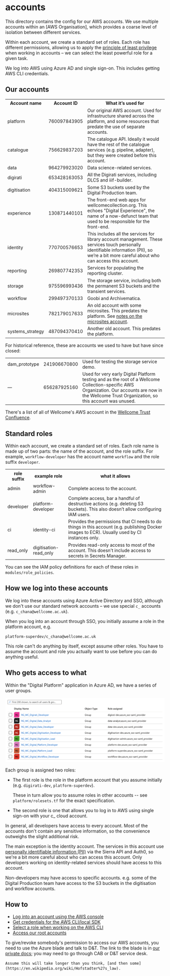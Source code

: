 # accounts

This directory contains the config for our AWS accounts.
We use multiple accounts within an [AWS Organisation], which provides a coarse level of isolation between different services.

Within each account, we create a standard set of roles.
Each role has different permissions, allowing us to apply the [principle of least privilege][privilege] when working in accounts – we can select the least powerful role for a given task.

We log into AWS using Azure AD and single sign-on.
This includes getting AWS CLI credentials.

[privilege]: https://en.wikipedia.org/wiki/Principle_of_least_privilege



## Our accounts

<table id="accounts">
  <tr>
    <th>Account name</th>
    <th>Account ID</th>
    <th>What it&rsquo;s used for</th>
  </tr>
  <tr>
    <td>platform</td>
    <td>760097843905</td>
    <td>
      Our original AWS account.
      Used for infrastructure shared across the platform, and some resources that predate the use of separate accounts.
    </td>
  </tr>
  <tr>
    <td>catalogue</td>
    <td>756629837203</td>
    <td>
      The catalogue API.
      Ideally it would have the rest of the catalogue services (e.g. pipeline, adapter), but they were created before this account.
    </td>
  </tr>
  <tr>
    <td>data</td>
    <td>964279923020</td>
    <td>Data science-related services.</td>
  </tr>
  <tr>
    <td>digirati</td>
    <td>653428163053</td>
    <td>All the Digirati services, including DLCS and iiif-builder.</td>
  </tr>
  <tr>
    <td>digitisation</td>
    <td>404315009621</td>
    <td>Some S3 buckets used by the Digital Production team.</td>
  </tr>
  <tr>
    <td>experience</td>
    <td>130871440101</td>
    <td>
      The front-end web apps for wellcomecollection.org.
      This echoes "Digital Experience", the name of a now-defunct team that used to be responsible for the front-end.
    </td>
  </tr>
  <tr>
    <td>identity</td>
    <td>770700576653</td>
    <td>
      This includes all the services for library account management.
      These services touch personally identifiable information (PII), so we&rsquo;re a bit more careful about who can access this account.
    </td>
  </tr>
  <tr>
    <td>reporting</td>
    <td>269807742353</td>
    <td>
      Services for populating the reporting cluster.
    </td>
  </tr>
  <tr>
    <td>storage</td>
    <td>975596993436</td>
    <td>
      The storage service, including both the permanent S3 buckets and the transient services.
    </td>
  </tr>
  <tr>
    <td>workflow</td>
    <td>299497370133</td>
    <td>Goobi and Archivematica.</td>
  </tr>
  <tr>
    <td>microsites</td>
    <td>782179017633</td>
    <td>
      An old account with some microsites.
      This predates the platform.
      See <a href="./docs/microsites.md">notes on the microsites account</a>.
    </td>
  </tr>
  <tr>
    <td>systems_strategy</td>
    <td>487094370410</td>
    <td>
      Another old account.
      This predates the platform.
    </td>
  </tr>

</table>

For historical reference, these are accounts we used to have but have since closed:

<table>
  <tr>
    <td>dam_prototype</td>
    <td>241906670800</td>
    <td>
      Used for testing the storage service demo.
    </td>
  </tr>
  <tr>
    <td>—</td>
    <td>656287925160</td>
    <td>
      Used for very early Digital Platform testing and as the root of a Wellcome Collection-specific AWS Organization.
      Our accounts are now in the Wellcome Trust Organization, so this account was unused.
    </td>
  </tr>
</table>

There's a list of all of Wellcome's AWS account in the [Wellcome Trust Confluence](https://wellcometrust.atlassian.net/wiki/spaces/INF/pages/719618052/AWS+Account+List).

## Standard roles

Within each account, we create a standard set of roles.
Each role name is made up of two parts: the name of the account, and the role suffix.
For example, `workflow-developer` has the account name `workflow` and the role suffix `developer`.

<table id="roles">
  <tr>
    <th>role suffix</th>
    <th>example role</th>
    <th>what it allows</th>
  </tr>
  <tr>
    <td>admin</td>
    <td>workflow-admin</td>
    <td>
      Complete access to the account.
    </td>
  </tr>
  <tr>
    <td>developer</td>
    <td>platform-developer</td>
    <td>
      Complete access, bar a handful of destructive actions (e.g. deleting S3 buckets).
      This also doesn&rsquo;t allow configuring IAM users.
    </td>
  </tr>
  <tr>
    <td>ci</td>
    <td>identity-ci</td>
    <td>
      Provides the permissions that CI needs to do things in this account (e.g. publishing Docker images to ECR).
      Usually used by CI instances only.
    </td>
  </tr>
  <tr>
    <td>read_only</td>
    <td>digitisation-read_only</td>
    <td>
      Provides read-only access to most of the account.
      This doesn't include access to secrets in Secrets Manager.
    </td>
  </tr>
</table>

You can see the IAM policy definitions for each of these roles in `modules/role_policies`.

## How we log into these accounts

We log into these accounts using Azure Active Directory and SSO, although we don't use our standard network accounts – we use special `c_` accounts (e.g. `c_chana@wellcome.ac.uk`).

When you log into an account through SSO, you initially assume a role in the platform account, e.g.

```
platform-superdev/c_chana@wellcome.ac.uk
```

This role can't do anything by itself, except assume other roles.
You have to assume the account and role you actually want to use before you can do anything useful.

## Who gets access to what

Within the "Digital Platform" application in Azure AD, we have a series of user groups.

![A three-column table listing user groups. The first column has the name of the group (e.g. RG_WC_Digirati_Developer), the second the object type (always "Group"), and the third is role assigned (e.g. "digirati-dev" and "azure_sso-saml_provider").](docs/azure_user_groups.png)

Each group is assigned two roles:

*   The first role is the role in the platform account that you assume initially (e.g. `digirati-dev`, `platform-superdev`).

    These in turn allow you to assume roles in other accounts -- see `platform/rolesets.tf` for the exact specification.

*   The second role is one that allows you to log in to AWS using single sign-on with your c_ cloud account.

In general, all developers have access to every account.
Most of the accounts don't contain any sensitive information, so the convenience outweighs the slight additional risk.

The main exception is the identity account.
The services in this account use [personally identifiable information (PII)][pii] via the Sierra API and Auth0, so we're a bit more careful about who can access this account.
Only developers working on identity-related services should have access to this account.

Non-developers may have access to specific accounts.
e.g. some of the Digital Production team have access to the S3 buckets in the digitisation and workflow accounts.

[pii]: https://en.wikipedia.org/wiki/Personal_data

## How to

*   [Log into an account using the AWS console](docs/console-login.md)
*   [Get credentials for the AWS CLI/local SDK](docs/cli-credentials.md)
*   [Select a role when working on the AWS CLI](docs/cli-roles.md)
*   [Access our root accounts](https://github.com/wellcomecollection/private/blob/main/account-config.md#how-to-access-our-root-accounts)

To give/revoke somebody's permission to access our AWS accounts, you need to use the Azure blade and talk to D&T.
The link to the blade is in [our private docs](https://github.com/wellcomecollection/private-docs/blob/main/account-config.md); you may need to go through CAB or D&T service desk.

    Assume this will take longer than you think, [and then some](https://en.wikipedia.org/wiki/Hofstadter%27s_law).
